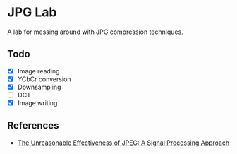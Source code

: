 # JPG Lab

A lab for messing around with JPG compression techniques.

## Todo

-   [x] Image reading
-   [x] YCbCr conversion
-   [x] Downsampling
-   [ ] DCT
-   [x] Image writing

## References

-   [The Unreasonable Effectiveness of JPEG: A Signal Processing Approach](https://www.youtube.com/watch?v=0me3guauqOU&t=501s)
